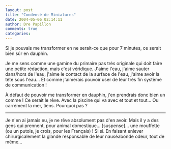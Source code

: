 ```yaml
---
layout: post
title: "Condensé de Miniatures"
date: 2004-05-06 02:14:11
author: Dre Papillon
comments: true
categories: 
---
```



Si je pouvais me transformer en  ne serait-ce que pour 7 minutes, ce serait bien sûr en dauphin.

Je me sens comme une gamine du primaire pas très originale qui doit faire une petite rédaction, mais c'est véridique.  J'aime l'eau, j'aime sauter dans/hors de l'eau, j'aime le contact de la surface de l'eau, j'aime avoir la tête sous l'eau...  Et comme j'aimerais pouvoir user de leur très fin système de communication !

À défaut de pouvoir me transformer en dauphin, j'en prendrais donc bien un comme  !  Ce serait le rêve.  Avec la piscine qui va avec et tout et tout...  Ou carrément la mer, tiens.  Pourquoi pas ?

***

Je n'en ai jamais eu, je ne rêve absolument pas d'en avoir.  Mais il y a des gens qui prennent, pour animal domestique... [suspense]... une mouffette (ou un putois, je crois, pour les Français) !  Si si.  En faisant enlever chirurgicalement la glande responsable de leur nauséabonde odeur, tout de même...
